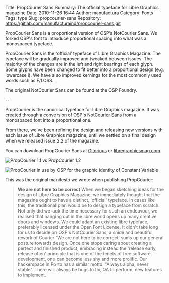 Title: PropCourier Sans
Summary: The official typeface for Libre Graphics magazine
Date: 2010-11-26 16:44
Author: manufactura
Category: Fonts
Tags: type
Slug: propcourier-sans
Repository: https://gitlab.com/manufacturaind/propcourier-sans.git


PropCourier Sans is a proportional version of OSP’s NotCourier Sans. We forked
OSP's font to introduce proportional spacing into what was a monospaced
typeface.

PropCourier Sans is the ‘official’ typeface of Libre Graphics Magazine. The
typeface will be gradually improved and tweaked between issues. The majority of
the changes are in the left and right bearings of each glyph. Some glyphs have
been changed to fit better into a proportional design (e.g. lowercase i). We
have also improved kernings for the most commonly used words such as F/LOSS.

The original NotCourier Sans can be found at the OSP Foundry.

--

PropCourier is the canonical typeface for Libre Graphics magazine.
It was created through a conversion of OSP's [NotCourier Sans](http://ospublish.constantvzw.org/foundry/notcouriersans) from a monospaced font into a proportional one.

From there, we've been refining the design and releasing new versions with each issue of Libre Graphics magazine, until we settled on a final design when we released issue 2.2 of the magazine.

You can download PropCourier Sans at [Gitorious](https://gitorious.org/libregraphicsmag/propcouriersans/source/5bfd90cdbfd5ae1487110d43c4ff208cc7f17d67:) or [libregraphicsmag.com](http://libregraphicsmag.com/asset).

![PropCourier 1.1 vs PropCourier 1.2]({static}/media/work_propcourier-versions.png "PropCourier 1.1 vs PropCourier 1.2")

![PropCourier in use by OSP for the graphic identity of Constant Variable]({static}/media/work_propcourier-osp.jpg "PropCourier in use by OSP for the graphic identity of Constant Variable")

This was the original manifesto we wrote when publishing PropCourier:

> **We are not here to be correct**
> When we began sketching ideas for the design of Libre Graphics Magazine, we immediately thought that the magazine ought to have a distinct, 'official' typeface.
> In cases like this, the traditional plan would be to design a typeface from scratch. Not only did we lack the time necessary for such an endeavour, we realised that hanging out in the libre world opens up many creative doors and windows. We could adapt an existing libre typeface, preferably licensed under the Open Font License.
> It didn't take long for us to decide on OSP's NotCourier Sans, a snide and beautiful rework of Courier
> 'We are not here to be correct' sums up our general posture towards design. Once one stops caring about creating a perfect and finished product, embracing instead the 'release early, release often' principle that is one of the tenets of free software development, one can become less shy and more prolific.
> Our hackerspace in Porto has a similar motto: "Always alpha, never stable". There will always be bugs to fix, QA to perform, new features to implement. 

